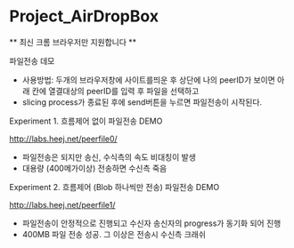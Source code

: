 Project_AirDropBox
==================

** 최신 크롬 브라우저만 지원합니다 **

파일전송 데모

- 사용방법: 두개의 브라우저창에 사이트를띄운 후 상단에 나의 peerID가 보이면 아래 칸에 열결대상의 peerID를 입력 후 파일을 선택하고
- slicing process가 종료된 후에 send버튼을 누르면 파일전송이 시작된다.

Experiment 1. 흐름제어 없이 파일전송 DEMO

http://labs.heej.net/peerfile0/

- 파일전송은 되지만 송신, 수식측의 속도 비대칭이 발생
- 대용량 (400메가이상) 전송하면 수신측 죽음 

Experiment 2. 흐름제어 (Blob 하나씩만 전송) 파일전송 DEMO

http://labs.heej.net/peerfile1/

- 파일전송이 안정적으로 진행되고 수신자 송신자의 progress가 동기화 되어 진행
- 400MB 파일 전송 성공. 그 이상은 전송시 수신측 크래쉬 
